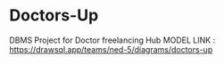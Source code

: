# Doctors-Up
DBMS Project for Doctor freelancing Hub
MODEL LINK : https://drawsql.app/teams/ned-5/diagrams/doctors-up
